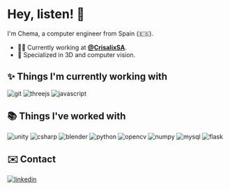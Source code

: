 # Hey, listen! :wave:

I'm Chema, a computer engineer from Spain (:es:).

- :man_technologist: Currently working at **[@CrisalixSA](https://github.com/CrisalixSA)**.
- :mag_right: Specialized in 3D and computer vision.

## :sparkles: Things I'm currently working with

![git](https://img.shields.io/badge/git-F05032?style=for-the-badge&logo=git&logoColor=white)
![threejs](https://img.shields.io/badge/threejs-555555?style=for-the-badge&logo=three.js&logoColor=white)
![javascript](https://img.shields.io/badge/javascript-323330?style=for-the-badge&logo=javascript&logoColor=F7DF1E)

## :books: Things I've worked with

![unity](https://img.shields.io/badge/unity-222222?style=for-the-badge&logo=unity&logoColor=white)
![csharp](https://img.shields.io/badge/c%23-239120?style=for-the-badge&logo=c-sharp&logoColor=white)
![blender](https://img.shields.io/badge/blender-F5792A?style=for-the-badge&logo=blender&logoColor=white)
![python](https://img.shields.io/badge/python-3670A0?style=for-the-badge&logo=python&logoColor=ffdd54)
![opencv](https://img.shields.io/badge/opencv-27338e?style=for-the-badge&logo=OpenCV&logoColor=white)
![numpy](https://img.shields.io/badge/numpy-013243?style=for-the-badge&logo=numpy&logoColor=white)
![mysql](https://img.shields.io/badge/mysql-333333?style=for-the-badge&logo=mysql&logoColor=white)
![flask](https://img.shields.io/badge/flask-222222?style=for-the-badge&logo=flask&logoColor=white)

## :envelope: Contact

[![linkedin](https://img.shields.io/badge/linkedin-blue?style=for-the-badge&logo=linkedin&logoColor=white)](https://es.linkedin.com/in/jose-manuel-campillo)
